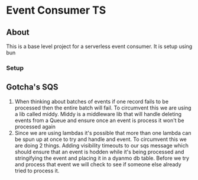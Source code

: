 # Event Consumer TS


## About

This is a base level project for a serverless event consumer. It is setup using bun

### Setup 



## Gotcha's SQS

1. When thinking about batches of events if one record fails to be processed then the entire batch will fail. To 
circumvent this we are using a lib called middy. Middy is a middleware lib that will handle deleting events from a Queue
and ensure once an event is process it won't be processed again
2. Since we are using lambdas it's possible that more than one lambda can be spun up at once to try and handle and event. To circumvent
this we are doing 2 things. Adding visibility timeouts to our sqs message which should ensure that an event is hodden while it's being processed
and stringifying the event and placing it in a dyanmo db table. Before we try and process that event we
will check to see if someone else already tried to process it.
